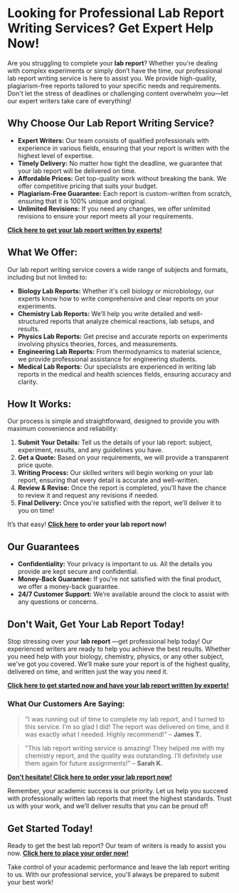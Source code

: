 # Looking for Professional Lab Report Writing Services? Get Expert Help Now!

Are you struggling to complete your **lab report**? Whether you're dealing with complex experiments or simply don’t have the time, our professional lab report writing service is here to assist you. We provide high-quality, plagiarism-free reports tailored to your specific needs and requirements. Don't let the stress of deadlines or challenging content overwhelm you—let our expert writers take care of everything!

## Why Choose Our Lab Report Writing Service?

- **Expert Writers:** Our team consists of qualified professionals with experience in various fields, ensuring that your report is written with the highest level of expertise.
- **Timely Delivery:** No matter how tight the deadline, we guarantee that your lab report will be delivered on time.
- **Affordable Prices:** Get top-quality work without breaking the bank. We offer competitive pricing that suits your budget.
- **Plagiarism-Free Guarantee:** Each report is custom-written from scratch, ensuring that it is 100% unique and original.
- **Unlimited Revisions:** If you need any changes, we offer unlimited revisions to ensure your report meets all your requirements.

**[Click here to get your lab report written by experts!](https://tinyurl.com/topessay?keyword=write+a+lab+report)**

## What We Offer:

Our lab report writing service covers a wide range of subjects and formats, including but not limited to:

- **Biology Lab Reports:** Whether it's cell biology or microbiology, our experts know how to write comprehensive and clear reports on your experiments.
- **Chemistry Lab Reports:** We’ll help you write detailed and well-structured reports that analyze chemical reactions, lab setups, and results.
- **Physics Lab Reports:** Get precise and accurate reports on experiments involving physics theories, forces, and measurements.
- **Engineering Lab Reports:** From thermodynamics to material science, we provide professional assistance for engineering students.
- **Medical Lab Reports:** Our specialists are experienced in writing lab reports in the medical and health sciences fields, ensuring accuracy and clarity.

## How It Works:

Our process is simple and straightforward, designed to provide you with maximum convenience and reliability:

1. **Submit Your Details:** Tell us the details of your lab report: subject, experiment, results, and any guidelines you have.
2. **Get a Quote:** Based on your requirements, we will provide a transparent price quote.
3. **Writing Process:** Our skilled writers will begin working on your lab report, ensuring that every detail is accurate and well-written.
4. **Review & Revise:** Once the report is completed, you’ll have the chance to review it and request any revisions if needed.
5. **Final Delivery:** Once you're satisfied with the report, we’ll deliver it to you on time!

It’s that easy! **[Click here](https://tinyurl.com/topessay?keyword=write+a+lab+report) to order your lab report now!**

## Our Guarantees

- **Confidentiality:** Your privacy is important to us. All the details you provide are kept secure and confidential.
- **Money-Back Guarantee:** If you're not satisfied with the final product, we offer a money-back guarantee.
- **24/7 Customer Support:** We’re available around the clock to assist with any questions or concerns.

## Don't Wait, Get Your Lab Report Today!

Stop stressing over your **lab report** —get professional help today! Our experienced writers are ready to help you achieve the best results. Whether you need help with your biology, chemistry, physics, or any other subject, we've got you covered. We’ll make sure your report is of the highest quality, delivered on time, and written just the way you need it.

**[Click here to get started now and have your lab report written by experts!](https://tinyurl.com/topessay?keyword=write+a+lab+report)**

### What Our Customers Are Saying:

> "I was running out of time to complete my lab report, and I turned to this service. I’m so glad I did! The report was delivered on time, and it was exactly what I needed. Highly recommend!" – **James T.**

> "This lab report writing service is amazing! They helped me with my chemistry report, and the quality was outstanding. I’ll definitely use them again for future assignments!" – **Sarah K.**

**[Don’t hesitate! Click here to order your lab report now!](https://tinyurl.com/topessay?keyword=write+a+lab+report)**

Remember, your academic success is our priority. Let us help you succeed with professionally written lab reports that meet the highest standards. Trust us with your work, and we’ll deliver results that you can be proud of!

## Get Started Today!

Ready to get the best lab report? Our team of writers is ready to assist you now. **[Click here to place your order now!](https://tinyurl.com/topessay?keyword=write+a+lab+report)**

Take control of your academic performance and leave the lab report writing to us. With our professional service, you'll always be prepared to submit your best work!
